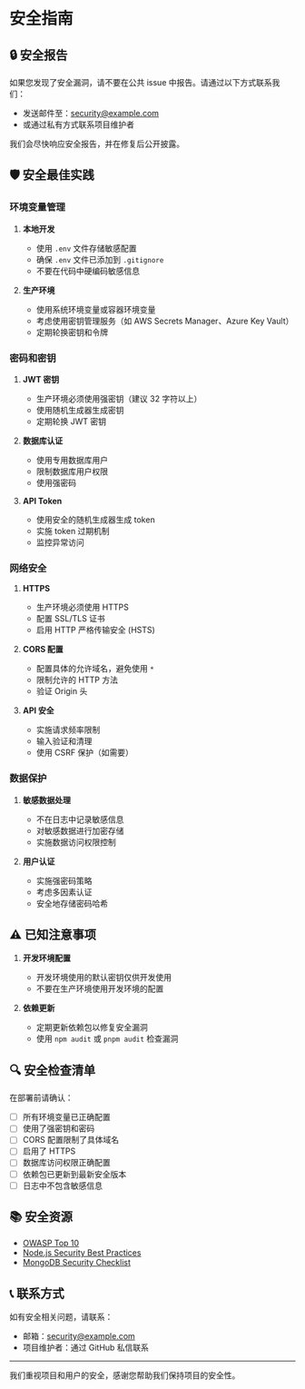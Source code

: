 # 安全指南

## 🔒 安全报告

如果您发现了安全漏洞，请不要在公共 issue 中报告。请通过以下方式联系我们：

- 发送邮件至：[security@example.com](mailto:security@example.com)
- 或通过私有方式联系项目维护者

我们会尽快响应安全报告，并在修复后公开披露。

## 🛡️ 安全最佳实践

### 环境变量管理

1. **本地开发**

   - 使用 `.env` 文件存储敏感配置
   - 确保 `.env` 文件已添加到 `.gitignore`
   - 不要在代码中硬编码敏感信息

2. **生产环境**
   - 使用系统环境变量或容器环境变量
   - 考虑使用密钥管理服务（如 AWS Secrets Manager、Azure Key Vault）
   - 定期轮换密钥和令牌

### 密码和密钥

1. **JWT 密钥**

   - 生产环境必须使用强密钥（建议 32 字符以上）
   - 使用随机生成器生成密钥
   - 定期轮换 JWT 密钥

2. **数据库认证**

   - 使用专用数据库用户
   - 限制数据库用户权限
   - 使用强密码

3. **API Token**
   - 使用安全的随机生成器生成 token
   - 实施 token 过期机制
   - 监控异常访问

### 网络安全

1. **HTTPS**

   - 生产环境必须使用 HTTPS
   - 配置 SSL/TLS 证书
   - 启用 HTTP 严格传输安全 (HSTS)

2. **CORS 配置**

   - 配置具体的允许域名，避免使用 `*`
   - 限制允许的 HTTP 方法
   - 验证 Origin 头

3. **API 安全**
   - 实施请求频率限制
   - 输入验证和清理
   - 使用 CSRF 保护（如需要）

### 数据保护

1. **敏感数据处理**

   - 不在日志中记录敏感信息
   - 对敏感数据进行加密存储
   - 实施数据访问权限控制

2. **用户认证**
   - 实施强密码策略
   - 考虑多因素认证
   - 安全地存储密码哈希

## ⚠️ 已知注意事项

1. **开发环境配置**

   - 开发环境使用的默认密钥仅供开发使用
   - 不要在生产环境使用开发环境的配置

2. **依赖更新**
   - 定期更新依赖包以修复安全漏洞
   - 使用 `npm audit` 或 `pnpm audit` 检查漏洞

## 🔍 安全检查清单

在部署前请确认：

- [ ] 所有环境变量已正确配置
- [ ] 使用了强密钥和密码
- [ ] CORS 配置限制了具体域名
- [ ] 启用了 HTTPS
- [ ] 数据库访问权限正确配置
- [ ] 依赖包已更新到最新安全版本
- [ ] 日志中不包含敏感信息

## 📚 安全资源

- [OWASP Top 10](https://owasp.org/www-project-top-ten/)
- [Node.js Security Best Practices](https://nodejs.org/en/docs/guides/security/)
- [MongoDB Security Checklist](https://docs.mongodb.com/manual/administration/security-checklist/)

## 📞 联系方式

如有安全相关问题，请联系：

- 邮箱：security@example.com
- 项目维护者：通过 GitHub 私信联系

---

我们重视项目和用户的安全，感谢您帮助我们保持项目的安全性。
